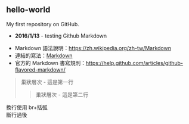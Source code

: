 hello-world
------------------------------------------------------------------
My first repository on GitHub.
* **2016/1/13** - testing Github Markdown
 - Markdown 語法說明：<https://zh.wikipedia.org/zh-tw/Markdown>
 - 連結的寫法：[Markdown](http://zh.wikipedia.com/wiki/Markdown)
 - 官方的 Markdown 書寫規則：https://help.github.com/articles/github-flavored-markdown/

> 巢狀層次 - 這是第一行
>> 巢狀層次 - 這是第二行

換行使用 br+括弧
<br /> 斷行過後

